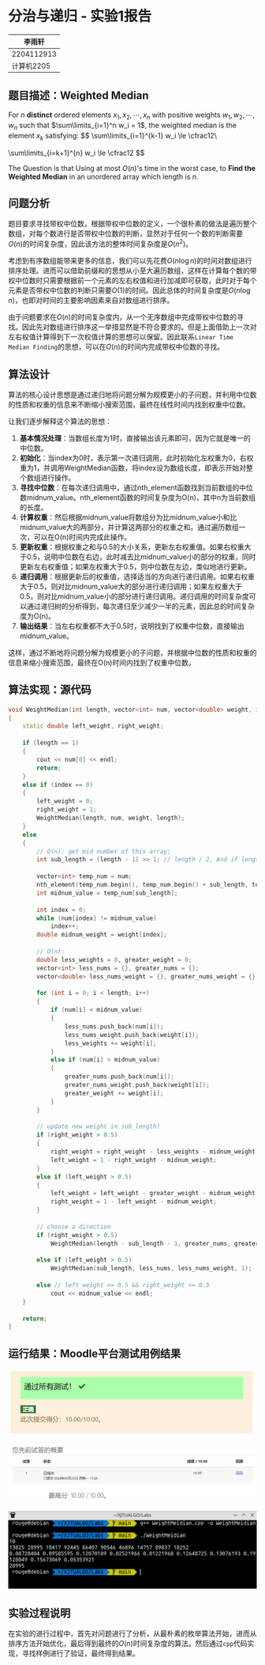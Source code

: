 # 分治与递归 - 实验1报告

| 李雨轩     |
| ---------- |
| 2204112913 |
| 计算机2205 |

## 题目描述：Weighted Median

For $n$ **distinct** ordered elements $x_1, x_2, \cdots, x_n$ with positive weights $w_1, w_2, \cdots, w_n$ such that $\sum\limits_{i=1}^n w_i = 1$, the weighted median is the element $x_k$ satisfying:
$$
\sum\limits_{i=1}^{k-1} w_i \le \cfrac12\\

\sum\limits_{i=k+1}^{n} w_i \le \cfrac12
$$

The Question is that Using at most $O(n)$'s time in the worst case, to **Find the Weighted Median** in an unordered array which length is $n$.

## 问题分析

题目要求寻找带权中位数，根据带权中位数的定义，一个很朴素的做法是遍历整个数组，对每个数进行是否带权中位数的判断，显然对于任何一个数的判断需要$O(n)$的时间复杂度，因此该方法的整体时间复杂度是$O(n^2)$。

考虑到有序数组能带来更多的信息，我们可以先花费$O(n\log n)$的时间对数组进行排序处理。进而可以借助前缀和的思想从小至大遍历数组，这样在计算每个数的带权中位数时只需要根据前一个元素的左右权值和进行加减即可获取，此时对于每个元素是否带权中位数的判断只需要$O(1)$的时间。因此总体的时间复杂度是$O(n\log n)$，也即对时间的主要影响因素来自对数组进行排序。

由于问题要求在$O(n)$的时间复杂度内，从一个无序数组中完成带权中位数的寻找。因此先对数组进行排序这一举措显然是不符合要求的。但是上面借助上一次对左右权值计算得到下一次权值计算的思想可以保留。因此联系`Linear Time Median Finding`的思想，可以在$O(n)$的时间内完成带权中位数的寻找。

## 算法设计

算法的核心设计思想是通过递归地将问题分解为规模更小的子问题，并利用中位数的性质和权重的信息来不断缩小搜索范围，最终在线性时间内找到权重中位数。

让我们逐步解释这个算法的思想：

1. **基本情况处理**：当数组长度为1时，直接输出该元素即可，因为它就是唯一的中位数。
2. **初始化**：当index为0时，表示第一次递归调用，此时初始化左权重为0，右权重为1，并调用WeightMedian函数，将index设为数组长度，即表示开始对整个数组进行操作。
3. **寻找中位数**：在每次递归调用中，通过nth_element函数找到当前数组的中位数midnum_value。nth_element函数的时间复杂度为O(n)，其中n为当前数组的长度。
4. **计算权重**：然后根据midnum_value将数组分为比midnum_value小和比midnum_value大的两部分，并计算这两部分的权重之和。通过遍历数组一次，可以在O(n)时间内完成此操作。
5. **更新权重**：根据权重之和与0.5的大小关系，更新左右权重值。如果右权重大于0.5，说明中位数在右边，此时减去比midnum_value小的部分的权重，同时更新左右权重值；如果左权重大于0.5，则中位数在左边，类似地进行更新。
6. **递归调用**：根据更新后的权重值，选择适当的方向进行递归调用。如果右权重大于0.5，则对比midnum_value大的部分进行递归调用；如果左权重大于0.5，则对比midnum_value小的部分进行递归调用。递归调用的时间复杂度可以通过递归树的分析得到，每次递归至少减少一半的元素，因此总的时间复杂度为O(n)。
7. **输出结果**：当左右权重都不大于0.5时，说明找到了权重中位数，直接输出midnum_value。

这样，通过不断地将问题分解为规模更小的子问题，并根据中位数的性质和权重的信息来缩小搜索范围，最终在O(n)时间内找到了权重中位数。

## 算法实现：源代码

```cpp
void WeightMedian(int length, vector<int> num, vector<double> weight, int index)
{
    static double left_weight, right_weight;

    if (length == 1)
    {
        cout << num[0] << endl;
        return;
    }
    else if (index == 0)
    {
        left_weight = 0;
        right_weight = 1;
        WeightMedian(length, num, weight, length);
    }
    else
    {
        // O(n): get mid number of this array;
        int sub_length = (length - 1) >> 1; // length / 2, And if length is Even: length / 2 = (length - 1) / 2

        vector<int> temp_num = num;
        nth_element(temp_num.begin(), temp_num.begin() + sub_length, temp_num.end());
        int midnum_value = temp_num[sub_length];

        int index = 0;
        while (num[index] != midnum_value)
            index++;
        double midnum_weight = weight[index];

        // O(n):
        double less_weights = 0, greater_weight = 0;
        vector<int> less_nums = {}, greater_nums = {};
        vector<double> less_nums_weight = {}, greater_nums_weight = {};

        for (int i = 0; i < length; i++)
        {
            if (num[i] < midnum_value)
            {
                less_nums.push_back(num[i]);
                less_nums_weight.push_back(weight[i]);
                less_weights += weight[i];
            }
            else if (num[i] > midnum_value)
            {
                greater_nums.push_back(num[i]);
                greater_nums_weight.push_back(weight[i]);
                greater_weight += weight[i];
            }
        }

        // update new weight in sub_length!
        if (right_weight > 0.5)
        {
            right_weight = right_weight - less_weights - midnum_weight;
            left_weight = 1 - right_weight - midnum_weight;
        }
        else if (left_weight > 0.5)
        {
            left_weight = left_weight - greater_weight - midnum_weight;
            right_weight = 1 - left_weight - midnum_weight;
        }

        // choose a direction
        if (right_weight > 0.5)
            WeightMedian(length - sub_length - 1, greater_nums, greater_nums_weight, 1);
        
        else if (left_weight > 0.5)
            WeightMedian(sub_length, less_nums, less_nums_weight, 1);
        
        else // left_weight <= 0.5 && right_weight <= 0.5
            cout << midnum_value << endl;
    }

    return;
}
```

## 运行结果：Moodle平台测试用例结果

![71144273109](.\moodle_result_1-1.png)

![71144278221](.\moodle_result_1-2.png)

![71144278221](.\moodle_result_1-3.png)
## 实验过程说明

在实验的进行过程中，首先对问题进行了分析，从最朴素的枚举算法开始，进而从排序方法开始优化，最后得到最终的$O(n)$时间复杂度的算法。然后通过`cpp`代码实现，寻找样例进行了验证，最终得到结果。

